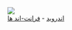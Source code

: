 <img src="https://github.com/nimafanniasl/FreeSoftwareAlts/raw/main/screenshots/README_Image.png"><br>
[اندروید](Android.md) - [فرانت-اند ها](Front-ends.md)
